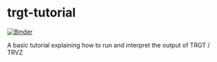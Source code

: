 # trgt-tutorial

[![Binder](https://mybinder.org/badge_logo.svg)](https://mybinder.org/v2/gh/tandem-repeat-workflows/trgt-tutorial/HEAD?labpath=tutorial.ipynb)



A basic tutorial explaining how to run and interpret the output of TRGT / TRVZ

